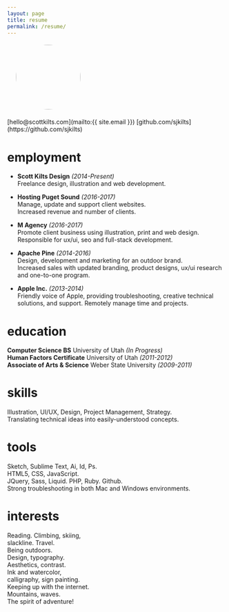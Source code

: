 ```yaml
---
layout: page
title: resume
permalink: /resume/
---
```


<!-- <img class="col one right" src="/img/prof_pic.jpg">

<br/>
Write your biography here. Tell the world about yourself. Link to your favorite <a href="http://reddit.com" target="blank">subreddit</a>. You can put a picture in, too. The code is already in, just name your picture "prof_pic.jpg" and put it in the img folder. 

Link to your social media connections, too. This theme is set up to use <a href="http://fortawesome.github.io/Font-Awesome/" target="blank">Font Awesome icons</a>, like the ones below. Add your facebook, twitter, linkedin, or just disable all of them. 


<br/>
<hr/>
<br/>
<span class="contacticon center">
	<a href="mailto:you@example.com"><i class="fa fa-envelope-square"></i></a>
	<a href="https://github.com" target="_blank"><i class="fa fa-github-square"></i></a>
	<a href="https://www.linkedin.com" target="_blank"><i class="fa fa-linkedin-square"></i></a>
	<a href="http://tumblr.com" target="_blank"><i class="fa fa-tumblr-square"></i></a>
	<a href="https://twitter.com" target="_blank"><i class="fa fa-twitter-square"></i></a>
</span>

<div class="col three caption">
	You can even add a little note about which of these is the best way to reach you.
</div> -->


<span class="sk-info">
	<img class="sk-portrait" style="width: 150px; height: 150px; margin: 20px; background-image: url('/img/Scott-Kilts.jpg'); background-size: cover; display: block; border-radius: 75px; -webkit-border-radius: 75px; -moz-border-radius: 75px;">   
	<span class="sk-links">
		[hello@scottkilts.com](mailto:{{ site.email }})  
		[github.com/sjkilts](https://github.com/sjkilts) 
	</span> 
</span>


# employment

- **Scott Kilts Design** <!--Owner / Operator--> *(2014-Present)*  
Freelance design, illustration and web development.

- **Hosting Puget Sound** <!--Web Host Manager--> *(2016-2017)*    
Manage, update and support client websites.  
Increased revenue and number of clients.

- **M Agency** <!--Designer / Developer--> *(2016-2017)*  
Promote client business using illustration, print and web design.  
Responsible for ux/ui, seo and full-stack development.

- **Apache Pine** <!--Design Director--> *(2014-2016)*  
Design, development and marketing for an outdoor brand.  
Increased sales with updated branding, product designs, ux/ui research and one-to-one program. 

- **Apple Inc.** <!--CPU Advisor--> *(2013-2014)*  
Friendly voice of Apple, providing troubleshooting, creative technical solutions, and support. Remotely manage time and projects.

# education

**Computer Science BS** University of Utah *(In Progress)*  
**Human Factors Certificate** University of Utah *(2011-2012)*  
**Associate of Arts & Science** Weber State University *(2009-2011)*

# skills

Illustration, UI/UX, Design, Project Management, Strategy.  
Translating technical ideas into easily-understood concepts.

# tools

Sketch, Sublime Text, Ai, Id, Ps.  
HTML5, CSS, JavaScript.  
JQuery, Sass, Liquid. 
PHP, Ruby. 
Github.  
Strong troubleshooting in both Mac and Windows environments.

# interests

Reading. Climbing, skiing,  
    slackline. Travel.  
		Being outdoors.  
			Design, typography.  
				Aesthetics, contrast.  
					Ink and watercolor,  
						calligraphy, sign painting.  
							Keeping up with the internet.  
								Mountains, waves.  
									The spirit of adventure!


<!-- <span class="contacticon center">
	<a href="mailto:you@example.com"><i class="fa fa-envelope-square"></i></a>
	<a href="https://github.com" target="_blank"><i class="fa fa-github-square"></i></a>
	<a href="https://www.linkedin.com" target="_blank"><i class="fa fa-linkedin-square"></i></a>
	<a href="http://tumblr.com" target="_blank"><i class="fa fa-tumblr-square"></i></a>
	<a href="https://twitter.com" target="_blank"><i class="fa fa-twitter-square"></i></a>
</span>

<div class="col three caption">
	You can even add a little note about which of these is the best way to reach you.
</div> -->
